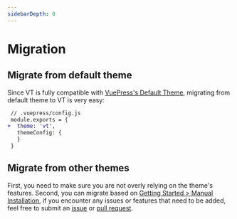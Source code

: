 ```yaml
---
sidebarDepth: 0
---
```


# Migration

## Migrate from default theme

Since VT is fully compatible with [VuePress's Default Theme](https://vuepress.vuejs.org/theme/default-theme-config.html), migrating from default theme to VT is very easy:

```diff
 // .vuepress/config.js
 module.exports = {
+  theme: 'vt',
   themeConfig: {
   }
 }
```

## Migrate from other themes

First, you need to make sure you are not overly relying on the theme's features. Second, you can migrate based on [Getting Started > Manual Installation](./getting-started.md#manual-installation), if you encounter any issues or features that need to be added, feel free to submit an [issue](https://github.com/ulivz/vt/issues) or [pull request](https://github.com/ulivz/vt/pulls).
